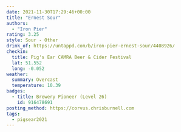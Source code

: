 ```yaml
---
date: 2021-11-30T17:29:46+00:00
title: "Ernest Sour"
authors:
  - "Iron Pier"
rating: 3.25
style: Sour - Other
drink_of: https://untappd.com/b/iron-pier-ernest-sour/4408926/
checkin:
  title: Pig's Ear CAMRA Beer & Cider Festival
  lat: 51.552
  long: -0.052
weather:
  summary: Overcast
  temperature: 10.39
badges:
  - title: Brewery Pioneer (Level 26)
    id: 916478691
posting_method: https://corvus.chrisburnell.com
tags:
  - pigsear2021
---
```

